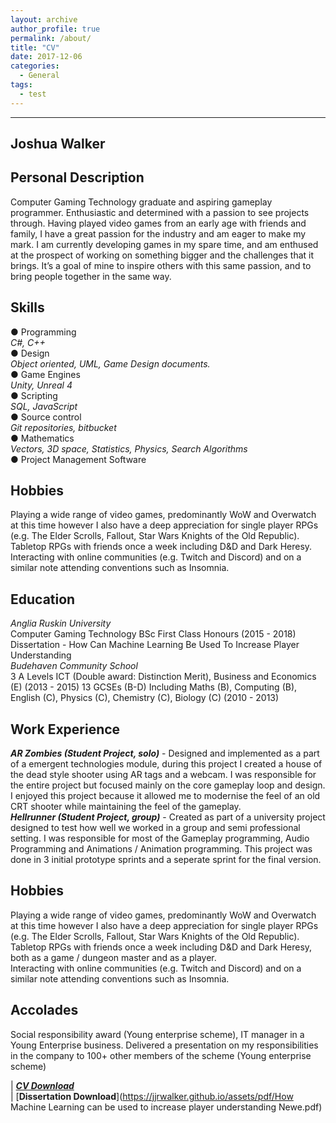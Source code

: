 ```yaml
---
layout: archive
author_profile: true
permalink: /about/
title: "CV"
date: 2017-12-06
categories:
  - General
tags:
  - test
---
```

------
## Joshua Walker
## Personal Description
Computer Gaming Technology graduate and aspiring gameplay programmer. Enthusiastic and determined
with a passion to see projects through. Having played video games from an early age with friends and
family, I have a great passion for the industry and am eager to make my mark. I am currently developing
games in my spare time, and am enthused at the prospect of working on something bigger and the
challenges that it brings. It’s a goal of mine to inspire others with this same passion, and to bring people
together in the same way.
## Skills
● Programming  
*C#, C++*  
● Design  
*Object oriented, UML, Game Design
documents.*  
● Game Engines  
*Unity, Unreal 4*  
● Scripting  
*SQL, JavaScript*  
● Source control  
*Git repositories, bitbucket*  
● Mathematics  
*Vectors, 3D space, Statistics, Physics, Search Algorithms*  
● Project Management Software  

## Hobbies  
Playing a wide range of video games, predominantly WoW and Overwatch at this time however I also have a deep appreciation for single player RPGs (e.g. The Elder Scrolls, Fallout, Star Wars Knights of the Old Republic).  
Tabletop RPGs with friends once a week including D&D and Dark Heresy.  
Interacting with online communities (e.g. Twitch and Discord) and on a similar note attending conventions such as Insomnia.  

## Education  
*Anglia Ruskin University*  
Computer Gaming Technology BSc First Class Honours (2015 - 2018)  
Dissertation - How Can Machine Learning Be Used To Increase Player Understanding  
*Budehaven Community School*  
3 A Levels ICT (Double award: Distinction Merit), Business and Economics (E) (2013 - 2015)
13 GCSEs (B-D) Including Maths (B), Computing (B), English (C), Physics (C), Chemistry (C),
Biology (C) (2010 - 2013)


## Work Experience
***AR Zombies (Student Project, solo)*** - Designed and implemented as a part of a emergent technologies
module, during this project I created a house of the dead style shooter using AR tags and a webcam. I was
responsible for the entire project but focused mainly on the core gameplay loop and design. I enjoyed this
project because it allowed me to modernise the feel of an old CRT shooter while maintaining the feel of the
gameplay.  
***Hellrunner (Student Project, group)*** - Created as part of a university project designed to test how well we
worked in a group and semi professional setting. I was responsible for most of the Gameplay
programming, Audio Programming and Animations / Animation programming. This project was done in 3
initial prototype sprints and a seperate sprint for the final version.  
## Hobbies
Playing a wide range of video games, predominantly WoW and Overwatch at this time however I also have
a deep appreciation for single player RPGs (e.g. The Elder Scrolls, Fallout, Star Wars Knights of the Old
Republic).  
Tabletop RPGs with friends once a week including D&D and Dark Heresy, both as a game / dungeon
master and as a player.  
Interacting with online communities (e.g. Twitch and Discord) and on a similar note attending conventions
such as Insomnia.  

## Accolades
Social responsibility award (Young enterprise scheme), IT manager in a Young Enterprise business.
Delivered a presentation on my responsibilities in the company to 100+ other members of the scheme (Young enterprise scheme)

 | [**_CV Download_**](https://jjrwalker.github.io/assets/pdf/CV.pdf)  
 | [**Dissertation Download**](https://jjrwalker.github.io/assets/pdf/How Machine Learning can be used to increase player understanding Newe.pdf)
